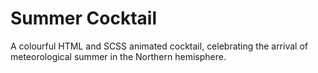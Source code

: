 # Summer Cocktail

A colourful HTML and SCSS animated cocktail, celebrating the arrival of meteorological summer in the Northern hemisphere.
